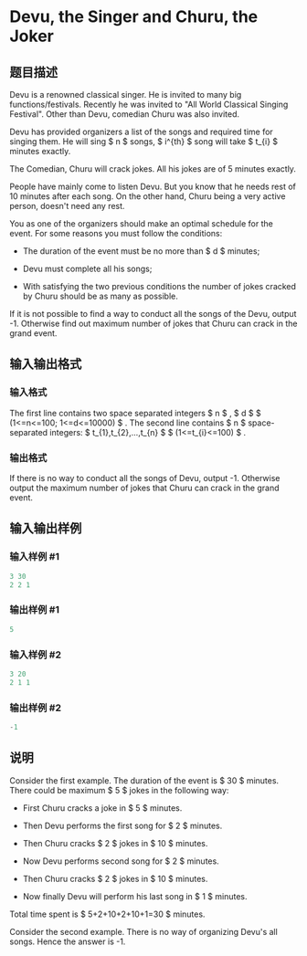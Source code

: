 # Devu, the Singer and Churu, the Joker

## 题目描述

Devu is a renowned classical singer. He is invited to many big functions/festivals. Recently he was invited to "All World Classical Singing Festival". Other than Devu, comedian Churu was also invited.

Devu has provided organizers a list of the songs and required time for singing them. He will sing $ n $ songs, $ i^{th} $ song will take $ t_{i} $ minutes exactly.

The Comedian, Churu will crack jokes. All his jokes are of 5 minutes exactly.

People have mainly come to listen Devu. But you know that he needs rest of 10 minutes after each song. On the other hand, Churu being a very active person, doesn't need any rest.

You as one of the organizers should make an optimal sсhedule for the event. For some reasons you must follow the conditions:

- The duration of the event must be no more than $ d $ minutes;

- Devu must complete all his songs;

- With satisfying the two previous conditions the number of jokes cracked by Churu should be as many as possible.

If it is not possible to find a way to conduct all the songs of the Devu, output -1. Otherwise find out maximum number of jokes that Churu can crack in the grand event.

## 输入输出格式

### 输入格式

The first line contains two space separated integers $ n $ , $ d $ $ (1<=n<=100; 1<=d<=10000) $ . The second line contains $ n $ space-separated integers: $ t_{1},t_{2},...,t_{n} $ $ (1<=t_{i}<=100) $ .

### 输出格式

If there is no way to conduct all the songs of Devu, output -1. Otherwise output the maximum number of jokes that Churu can crack in the grand event.

## 输入输出样例

### 输入样例 #1

```cpp
3 30
2 2 1

```
### 输出样例 #1

```cpp
5

```
### 输入样例 #2

```cpp
3 20
2 1 1

```
### 输出样例 #2

```cpp
-1

```
## 说明

Consider the first example. The duration of the event is $ 30 $ minutes. There could be maximum $ 5 $ jokes in the following way:

- First Churu cracks a joke in $ 5 $ minutes.

- Then Devu performs the first song for $ 2 $ minutes.

- Then Churu cracks $ 2 $ jokes in $ 10 $ minutes.

- Now Devu performs second song for $ 2 $ minutes.

- Then Churu cracks $ 2 $ jokes in $ 10 $ minutes.

- Now finally Devu will perform his last song in $ 1 $ minutes.

Total time spent is $ 5+2+10+2+10+1=30 $ minutes.

Consider the second example. There is no way of organizing Devu's all songs. Hence the answer is -1.

